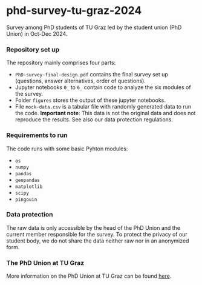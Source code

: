 # phd-survey-tu-graz-2024
Survey among PhD students of TU Graz led by the student union (PhD Union) in Oct-Dec 2024.

### Repository set up
The repository mainly comprises four parts:
- `PhD-survey-final-design.pdf` contains the final survey set up (questions, answer alternatives, order of questions).
- Jupyter notebooks `0_` to `6_` contain code to analyze the six modules of the survey.
- Folder `figures` stores the output of these jupyter notebooks.
- File `mock-data.csv` is a tabular file with randomly generated data to run the code. **Important note**: This data is not the original data and does not reproduce the results. See also our data protection regulations.

### Requirements to run
The code runs with some basic Pyhton modules:
- `os`
- `numpy`
- `pandas`
- `geopandas`
- `matplotlib`
- `scipy`
- `pingouin`

### Data protection
The raw data is only accessible by the head of the PhD Union and the current member responsible for the survey. To protect the privacy of our student body, we do not share the data neither raw nor in an anonymized form.

### The PhD Union at TU Graz
More information on the PhD Union at TU Graz can be found [here](https://htugraz.at/en/phd/phd-union/about-us).
